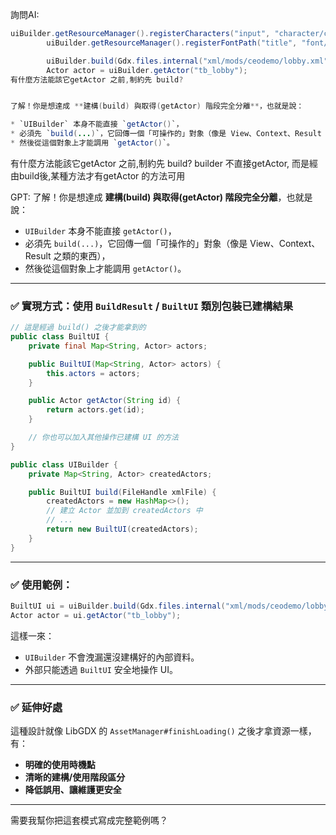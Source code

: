 詢問AI:
```java
uiBuilder.getResourceManager().registerCharacters("input", "character/common/chars1/characters.txt");
        uiBuilder.getResourceManager().registerFontPath("title", "font/SourceHanSansHC-Bold.otf");

        uiBuilder.build(Gdx.files.internal("xml/mods/ceodemo/lobby.xml"));
        Actor actor = uiBuilder.getActor("tb_lobby");
有什麼方法能該它getActor 之前,制約先 build?


了解！你是想達成 **建構(build) 與取得(getActor) 階段完全分離**，也就是說：

* `UIBuilder` 本身不能直接 `getActor()`，
* 必須先 `build(...)`，它回傳一個「可操作的」對象（像是 View、Context、Result 之類的東西），
* 然後從這個對象上才能調用 `getActor()`。
```
有什麼方法能該它getActor 之前,制約先 build?
builder 不直接getActor, 而是經由build後,某種方法才有getActor 的方法可用


GPT:
了解！你是想達成 **建構(build) 與取得(getActor) 階段完全分離**，也就是說：

* `UIBuilder` 本身不能直接 `getActor()`，
* 必須先 `build(...)`，它回傳一個「可操作的」對象（像是 View、Context、Result 之類的東西），
* 然後從這個對象上才能調用 `getActor()`。

---

### ✅ 實現方式：使用 `BuildResult` / `BuiltUI` 類別包裝已建構結果

```java
// 這是經過 build() 之後才能拿到的
public class BuiltUI {
    private final Map<String, Actor> actors;

    public BuiltUI(Map<String, Actor> actors) {
        this.actors = actors;
    }

    public Actor getActor(String id) {
        return actors.get(id);
    }

    // 你也可以加入其他操作已建構 UI 的方法
}
```

```java
public class UIBuilder {
    private Map<String, Actor> createdActors;

    public BuiltUI build(FileHandle xmlFile) {
        createdActors = new HashMap<>();
        // 建立 Actor 並加到 createdActors 中
        // ...
        return new BuiltUI(createdActors);
    }
}
```

---

### ✅ 使用範例：

```java
BuiltUI ui = uiBuilder.build(Gdx.files.internal("xml/mods/ceodemo/lobby.xml"));
Actor actor = ui.getActor("tb_lobby");
```

這樣一來：

* `UIBuilder` 不會洩漏還沒建構好的內部資料。
* 外部只能透過 `BuiltUI` 安全地操作 UI。

---

### ✅ 延伸好處

這種設計就像 LibGDX 的 `AssetManager#finishLoading()` 之後才拿資源一樣，有：

* **明確的使用時機點**
* **清晰的建構/使用階段區分**
* **降低誤用、讓維護更安全**

---

需要我幫你把這套模式寫成完整範例嗎？
